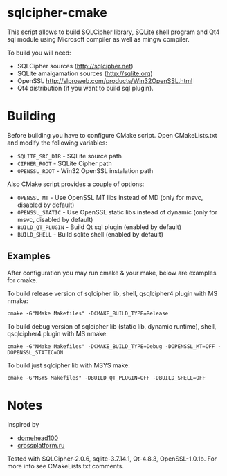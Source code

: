 sqlcipher-cmake
===============

This script allows to build SQLCipher library, SQLite shell program and
Qt4 sql module using Microsoft compiler as well as mingw compiler.

To build you will need:
  * SQLCipher sources (http://sqlcipher.net)
  * SQLite amalgamation sources (http://sqlite.org)
  * OpenSSL http://slproweb.com/products/Win32OpenSSL.html
  * Qt4 distribution (if you want to build sql plugin).


Building
========

Before building you have to configure CMake script.
Open CMakeLists.txt and modify the following variables:
  * ```SQLITE_SRC_DIR```  - SQLite source path
  * ```CIPHER_ROOT```     - SQLite Cipher path
  * ```OPENSSL_ROOT```    - Win32 OpenSSL instalation path

Also CMake script provides a couple of options:
  * ```OPENSSL_MT```      - Use OpenSSL MT libs instead of MD (only for msvc, disabled by default)
  * ```OPENSSL_STATIC```  - Use OpenSSL static libs instead of dynamic (only for msvc, disabled by default)
  * ```BUILD_QT_PLUGIN``` - Build Qt sql plugin (enabled by default)
  * ```BUILD_SHELL```     - Build sqlite shell (enabled by default)


Examples
--------

After configuration you may run cmake & your make, below are examples for cmake.

To build release version of sqlcipher lib, shell, qsqlcipher4 plugin with MS nmake:

    cmake -G"NMake Makefiles" -DCMAKE_BUILD_TYPE=Release
    
To build debug version of sqlcipher lib (static lib, dynamic runtime), shell, qsqlcipher4 plugin with MS nmake:

    cmake -G"NMake Makefiles" -DCMAKE_BUILD_TYPE=Debug -DOPENSSL_MT=OFF -DOPENSSL_STATIC=ON
    
To build just sqlcipher lib with MSYS make:
    
    cmake -G"MSYS Makefiles" -DBUILD_QT_PLUGIN=OFF -DBUILD_SHELL=OFF
    
    
Notes
=====

Inspired by
  * [domehead100](https://groups.google.com/d/msg/sqlcipher/ISwSo2Vq-B8/x205cECTiI0J)
  * [crossplatform.ru](http://www.wiki.crossplatform.ru/index.php/%D0%9F%D1%80%D0%B8%D0%B2%D1%8F%D0%B7%D0%BA%D0%B0_SQLCipher_%D0%BA_Qt)

Tested with SQLCipher-2.0.6, sqlite-3.7.14.1, Qt-4.8.3, OpenSSL-1.0.1b.
For more info see CMakeLists.txt comments.